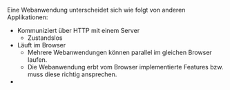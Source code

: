 Eine Webanwendung unterscheidet sich wie folgt von anderen Applikationen:
- Kommuniziert über HTTP mit einem Server
	- Zustandslos
- Läuft im Browser
	- Mehrere Webanwendungen können parallel im gleichen Browser laufen.
	- Die Webanwendung erbt vom Browser implementierte Features bzw. muss diese richtig ansprechen.
- 